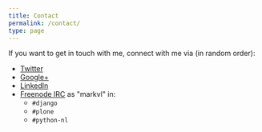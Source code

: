 ```yaml
---
title: Contact
permalink: /contact/
type: page
---
```


If you want to get in touch with me, connect with me via (in random order):

  * [Twitter](http://twitter.com/mvlent)
  * [Google+](https://plus.google.com/110070627222617391002)
  * [LinkedIn](http://nl.linkedin.com/in/markvanlent)
  * [Freenode IRC](http://webchat.freenode.net/) as "markvl" in:
    * `#django`
    * `#plone`
    * `#python-nl`
